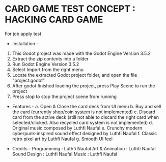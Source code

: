 CARD GAME TEST
CONCEPT : HACKING CARD GAME
=================================
For job apply test

- Installation -
1. This Godot project was made with the Godot Engine Version 3.5.2
2. Extract the zip contents into a folder
3. Run Godot Engine Version 3.5.2
4. Select Import from the right menu
5. Locate the extracted Godot project folder, and open the file "project.godot"
6. After godot finished loading the project, press Play Scene to run the project
7. Press stop to stop the project scene from running

- Features -
a. Open & Close the card deck from UI menu
b. Buy and sell the card (currently shop/coin system is not implemented)
c. Discard card from the active deck (still not able to discard the right card when selected/clicked. Also recycled card system is not implemented)
d. Original music composed by Luthfi Naufal
e. Crunchy modern cyberpunk-inspired sound effect designed by Luthfi Naufal
f. Classic retro pixel art by Luthfi Naufal
g. Smooth UI feel

- Credits -
Programming : Luthfi Naufal
Art & Animation : Luthfi Naufal
Sound Design : Luthfi Naufal
Music : Luthfi Naufal
